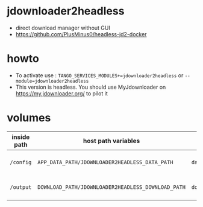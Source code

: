 

# jdownloader2headless

* direct download manager without GUI
* https://github.com/PlusMinus0/headless-jd2-docker

# howto

* To activate use : `TANGO_SERVICES_MODULES+=jdownloader2headless` or `--module=jdownloader2headless`
* This version is headless. You should use MyJdownloader on https://my.jdownloader.org/ to pilot it

# volumes

| inside path | host path variables | default host path values | desc |
|-|-|-|-|
| `/config` | `APP_DATA_PATH/JDOWNLOADER2HEADLESS_DATA_PATH` | `data/jdownloader2` | contains jdownloader2 config |
| `/output` | `DOWNLOAD_PATH/JDOWNLOADER2HEADLESS_DOWNLOAD_PATH` | `download/jdownloader2` | contains downloaded files |
